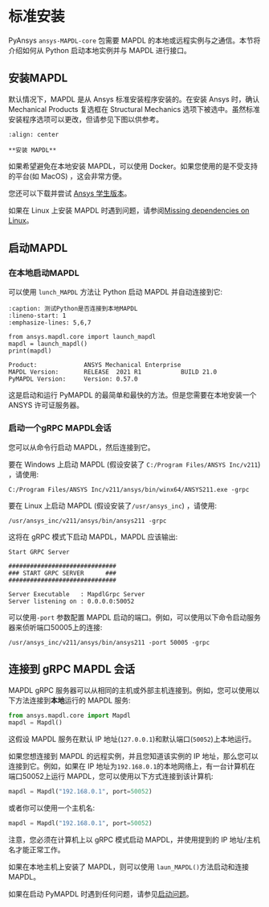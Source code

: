 # 标准安装
PyAnsys `ansys-MAPDL-core` 包需要 MAPDL 的本地或远程实例与之通信。本节将介绍如何从 Python 启动本地实例并与 MAPDL 进行接口。

## 安装MAPDL
默认情况下，MAPDL 是从 Ansys 标准安装程序安装的。在安装 Ansys 时，确认 Mechanical Products 复选框在 Structural Mechanics 选项下被选中。虽然标准安装程序选项可以更改，但请参见下图以供参考。


```{figure} ../../Images/0_Gs/标准安装.jpg
:align: center

**安装 MAPDL**
```

如果希望避免在本地安装 MAPDL，可以使用 Docker。如果您使用的是不受支持的平台(如 MacOS) ，这会非常方便。

您还可以下载并尝试 [Ansys 学生版本](https://www.ansys.com/academic/students)。

如果在 Linux 上安装 MAPDL 时遇到问题，请参阅[Missing dependencies on Linux](https://mapdl.docs.pyansys.com/version/stable/user_guide/troubleshoot.html#missing-dependencies-on-linux)。

## 启动MAPDL

### 在本地启动MAPDL

可以使用 `lunch_MAPDL` 方法让 Python 启动 MAPDL 并自动连接到它:

```{code-block} python
:caption: 测试Python是否连接到本地MAPDL
:lineno-start: 1
:emphasize-lines: 5,6,7

from ansys.mapdl.core import launch_mapdl
mapdl = launch_mapdl()
print(mapdl)

Product:             ANSYS Mechanical Enterprise
MAPDL Version:       RELEASE  2021 R1           BUILD 21.0
PyMAPDL Version:     Version: 0.57.0
```

这是启动和运行 PyMAPDL 的最简单和最快的方法。但是您需要在本地安装一个 ANSYS 许可证服务器。

### 启动一个gRPC MAPDL会话
您可以从命令行启动 MAPDL，然后连接到它。

要在 Windows 上启动 MAPDL (假设安装了 `C:/Program Files/ANSYS Inc/v211`) ，请使用:

```
C:/Program Files/ANSYS Inc/v211/ansys/bin/winx64/ANSYS211.exe -grpc
```

要在 Linux 上启动 MAPDL (假设安装了`/usr/ansys_inc`) ，请使用:

```
/usr/ansys_inc/v211/ansys/bin/ansys211 -grpc
```

这将在 gRPC 模式下启动 MAPDL，MAPDL 应该输出:

```
Start GRPC Server

##############################
### START GRPC SERVER      ###
##############################

Server Executable   : MapdlGrpc Server
Server listening on : 0.0.0.0:50052
```

可以使用`-port` 参数配置 MAPDL 启动的端口。例如，可以使用以下命令启动服务器来侦听端口50005上的连接:

```
/usr/ansys_inc/v211/ansys/bin/ansys211 -port 50005 -grpc
```

## 连接到 gRPC MAPDL 会话
MAPDL gRPC 服务器可以从相同的主机或外部主机连接到。例如，您可以使用以下方法连接到**本地**运行的 MAPDL 服务:

``` python
from ansys.mapdl.core import Mapdl
mapdl = Mapdl()
```

这假设 MAPDL 服务在默认 IP 地址(`127.0.0.1`)和默认端口(`50052`)上本地运行。

如果您想连接到 MAPDL 的远程实例，并且您知道该实例的 IP 地址，那么您可以连接到它。例如，如果在 IP 地址为`192.168.0.1`的本地网络上，有一台计算机在端口50052上运行 MAPDL，您可以使用以下方式连接到该计算机:

``` python
mapdl = Mapdl("192.168.0.1", port=50052)
```

或者你可以使用一个主机名:

``` python
mapdl = Mapdl("192.168.0.1", port=50052)
```

注意，您必须在计算机上以 gRPC 模式启动 MAPDL，并使用提到的 IP 地址/主机名才能正常工作。

如果在本地主机上安装了 MAPDL，则可以使用 `laun_MAPDL()`方法启动和连接 MAPDL。

如果在启动 PyMAPDL 时遇到任何问题，请参见[启动问题](https://mapdl.docs.pyansys.com/version/stable/user_guide/troubleshoot.html#debugging-launch-mapdl)。



